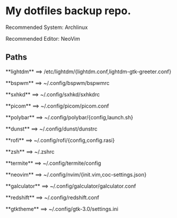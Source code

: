 <h1>My dotfiles backup repo.</h1>

<p>Recommended System: Archlinux</p>
<p>Recommended Editor: NeoVim</p>

<h2>Paths</h2>

<p>**lightdm** ==> /etc/lightdm/{lightdm.conf,lightdm-gtk-greeter.conf}</p>
<p>**bspwm** ==> ~/.config/bspwm/bspwmrc</p>
<p>**sxhkd** ==> ~/.config/sxhkd/sxhkdrc</p>
<p>**picom** ==> ~/.config/picom/picom.conf</p>
<p>**polybar** ==> ~/.config/polybar/{config,launch.sh}</p>
<p>**dunst** ==> ~/.config/dunst/dunstrc</p>
<p>**rofi** ==> ~/.config/rofi/{config,config.rasi}</p>
<p>**zsh** ==> ~/.zshrc</p>
<p>**termite** ==> ~/.config/termite/config</p>
<p>**neovim** ==> ~/.config/nvim/{init.vim,coc-settings.json}</p>
<p>**galculator** ==> ~/.config/galculator/galculator.conf</p>
<p>**redshift** ==> ~/.config/redshift.conf</p>
<p>**gtktheme** ==> ~/.config/gtk-3.0/settings.ini</p>

